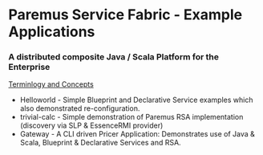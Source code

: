 # Paremus Service Fabric - Example Applications #
### A distributed composite Java / Scala Platform for the Enterprise ###

[Terminlogy and Concepts](https://docs.paremus.com/display/SF18/Terminology+and+Concepts)

* Helloworld - Simple Blueprint and Declarative Service examples which also demonstrated re-configuration.
* trivial-calc - Simple demonstration of Paremus RSA implementation (discovery via SLP & EssenceRMI provider)
* Gateway - A CLI driven Pricer Application: Demonstrates use of Java & Scala, Blueprint & Declarative Services and RSA.   
